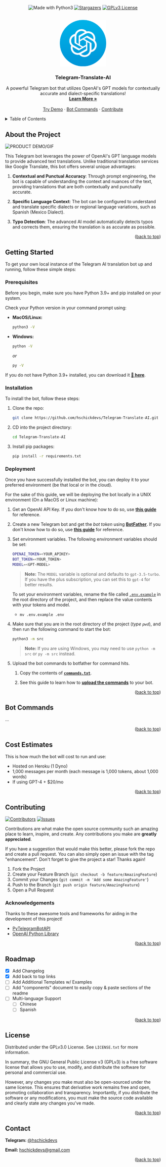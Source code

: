 <a name="readme-top"></a>


<!-- PROJECT SHIELDS -->
<!--
*** I'm using markdown "reference style" links for readability.
*** Reference links are enclosed in brackets [ ] instead of parentheses ( ).
*** See the bottom of this document for the declaration of the reference variables
*** for contributors-url, forks-url, etc. This is an optional, concise syntax you may use.
*** https://www.markdownguide.org/basic-syntax/#reference-style-links
-->

<p align="center">
  <img src="https://img.shields.io/badge/Made%20with-Python3-yellow?style=for-the-badge" alt="Made with Python3" />
  <a href="https://github.com/hschickdevs/Telegram-Translate-AI/stargazers"><img src="https://img.shields.io/github/stars/hschickdevs/Telegram-Translate-AI.svg?style=for-the-badge&color=219ED9" alt="Stargazers" /></a>
  <a href="https://github.com/hschickdevs/Telegram-Translate-AI/blob/main/LICENSE"><img src="https://img.shields.io/github/license/hschickdevs/Telegram-Translate-AI.svg?style=for-the-badge&color=green" alt="GPLv3 License" /></a>
</p>

<!-- 
![Madewith][madewith-shield]
[![Stargazers][stars-shield]][stars-url]
[![GPLv3 License][license-shield]][license-url] -->
<!-- [![Issues][issues-shield]][issues-url]
[![Contributors][contributors-shield]][contributors-url] -->
<!-- [![Version][version-shield]][version-url] -->

<!-- PROJECT LOGO -->
<br />
<div align="center">
  <a href="https://github.com/othneildrew/Best-README-Template">
    <img src="docs/logo-oai.png" alt="Logo" width="150" height="150">
  </a>

  <h3 align="center">Telegram-Translate-AI</h3>

  <p align="center">
    A powerful Telegram bot that utilizes OpenAI's GPT models for contextually accurate and dialect-specific translations!
    <br />
    <a href="#about-the-project"><strong>Learn More »</strong></a>
    <br />
    <br />
    <a href="https://github.com/othneildrew/Best-README-Template">Try Demo</a>
    ·
    <a href="#bot-commands">Bot Commands</a>
    ·
    <a href="https://github.com/hschickdevs/Telegram-Translate-AI/issues">Contribute</a>
  </p>
</div>



<!-- TABLE OF CONTENTS -->
<details>
  <summary>Table of Contents</summary>
  <ol>
    <li>
      <a href="#about-the-project">About The Project</a>
    </li>
    <li>
      <a href="#getting-started">Getting Started</a>
      <ul>
        <li><a href="#prerequisites">Prerequisites</a></li>
        <li><a href="#installation">Installation</a></li>
        <li><a href="#deployment">Deployment</a></li>
      </ul>
    </li>
    <li><a href="#bot-commands">Bot Commands</a></li>
    <li><a href="#roadmap">Roadmap</a></li>
    <li><a href="#contributing">Contributing</a></li>
    <li><a href="#license">License</a></li>
    <li><a href="#contact">Contact</a></li>
  </ol>
</details>



<!-- ABOUT THE PROJECT -->
## About the Project

![PRODUCT DEMO/GIF](docs/demo.gif)

This Telegram bot leverages the power of OpenAI's GPT language models to provide advanced text translations. Unlike traditional translation services like Google Translate, this bot offers several unique advantages:

1. **Contextual and Punctual Accuracy**: Through prompt engineering, the bot is capable of understanding the context and nuances of the text, providing translations that are both contextually and punctually accurate.

2. **Specific Language Context**: The bot can be configured to understand and translate specific dialects or regional language variations, such as Spanish (Mexico Dialect).

3. **Typo Detection**: The advanced AI model automatically detects typos and corrects them, ensuring the translation is as accurate as possible.

<!-- Head to [Installation & Deployment]() to get started. -->


<p align="right">(<a href="#readme-top">back to top</a>)</p>


<!-- GETTING STARTED -->
## Getting Started

To get your own local instance of the Telegram AI translation bot up and running, follow these simple steps:

### Prerequisites

Before you begin, make sure you have Python 3.9+ and pip installed on your system.

Check your Python version in your command prompt using:

* **MacOS/Linux:**
  ```sh
  python3 -V
  ```

* **Windows:**
  ```sh
  python -V
  ```
  _or_
  ```sh
  py -V
  ```

If you do not have Python 3.9+ installed, you can download it [**🔗 here**](https://www.python.org/downloads/).

### Installation

To install the bot, follow these steps:

1. Clone the repo:

   ```sh
   git clone https://github.com/hschickdevs/Telegram-Translate-AI.git
   ```

3. CD into the project directory:

   ```sh
   cd Telegram-Translate-AI
   ```
   
4. Install pip packages:
   
   ```sh
   pip install -r requirements.txt
   ```

### Deployment

Once you have successfully installed the bot, you can deploy it to your preferred environment (be that local or in the cloud).

For the sake of this guide, we will be deploying the bot locally in a UNIX environment (On a MacOS or Linux machine):

1. Get an OpenAI API Key. If you don't know how to do so, use [**this guide**](https://www.maisieai.com/help/how-to-get-an-openai-api-key-for-chatgpt) for reference.

2. Create a new Telegram bot and get the _bot token_ using [**BotFather**](https://t.me/botfather). If you don't know how to do so, use [**this guide**](https://www.siteguarding.com/en/how-to-get-telegram-bot-api-token) for reference.

3. Set environment variables. The following environment variables should be set:

   ```sh
   OPENAI_TOKEN=<YOUR_APIKEY>
   BOT_TOKEN=<YOUR_TOKEN>
   MODEL=<GPT-MODEL>
   ```

   > **Note:** The `MODEL` variable is optional and defaults to `gpt-3.5-turbo`. If you have the plus subscription, you can set this to `gpt-4` for better results.

   To set your environment variables, rename the file called [`.env.example`](/.env.example) in the root directory of the project, and then replace the value contents with your tokens and model.

    * `mv .env.example .env`

4. Make sure that you are in the root directory of the project (_type `pwd`_), and then run the following command to start the bot:

    ```sh
    python3 -m src
    ```

    > **Note:** If you are using Windows, you may need to use `python -m src` or `py -m src` instead.

5. Upload the bot commands to botfather for command hits.

    1. Copy the contents of [**`commands.txt`**](/commands.txt).

    2. See this guide to learn how to [**upload the commands**](docs/upload-commands.gif) to your bot.

<p align="right">(<a href="#readme-top">back to top</a>)</p>



<!-- USAGE EXAMPLES -->
## Bot Commands

...


<p align="right">(<a href="#readme-top">back to top</a>)</p>


<!-- COST ESTIMATES -->
## Cost Estimates

This is how much the bot will cost to run and use:
- Hosted on Heroku (1 Dyno)
- 1,000 messages per month (each message is 1,000 tokens, about 1,000 words)
- If using GPT-4 + $20/mo

<p align="right">(<a href="#readme-top">back to top</a>)</p>


<!-- CONTRIBUTING -->
## Contributing

[![Contributors][contributors-shield]][contributors-url]
[![Issues][issues-shield]][issues-url]

Contributions are what make the open source community such an amazing place to learn, inspire, and create. Any contributions you make are **greatly appreciated**.

If you have a suggestion that would make this better, please fork the repo and create a pull request. You can also simply open an issue with the tag "enhancement".
Don't forget to give the project a star! Thanks again!

1. Fork the Project
2. Create your Feature Branch (`git checkout -b feature/AmazingFeature`)
3. Commit your Changes (`git commit -m 'Add some AmazingFeature'`)
4. Push to the Branch (`git push origin feature/AmazingFeature`)
5. Open a Pull Request

### Acknowledgements

Thanks to these awesome tools and frameworks for aiding in the development of this project!

* [PyTelegramBotAPI](https://pypi.org/project/pyTelegramBotAPI/)
* [OpenAI Python Library](https://pypi.org/project/openai/)

<p align="right">(<a href="#readme-top">back to top</a>)</p>


<!-- ROADMAP -->
## Roadmap

- [x] Add Changelog
- [x] Add back to top links
- [ ] Add Additional Templates w/ Examples
- [ ] Add "components" document to easily copy & paste sections of the readme
- [ ] Multi-language Support
    - [ ] Chinese
    - [ ] Spanish

<p align="right">(<a href="#readme-top">back to top</a>)</p>


<!-- LICENSE -->
## License

Distributed under the GPLv3.0 License. See `LICENSE.txt` for more information.

In summary, the GNU General Public License v3 (GPLv3) is a free software license that allows you to use, modify, and distribute the software for personal and commercial use. 

However, any changes you make must also be open-sourced under the same license. This ensures that derivative work remains free and open, promoting collaboration and transparency. Importantly, if you distribute the software or any modifications, you must make the source code available and clearly state any changes you've made.

<p align="right">(<a href="#readme-top">back to top</a>)</p>



<!-- CONTACT -->
## Contact

**Telegram:** [@hschickdevs](https://t.me/hschickdevs)

**Email:** [hschickdevs@gmail.com](mailto:hschickdevs@gmail.com)

<p align="right">(<a href="#readme-top">back to top</a>)</p>


<!-- MARKDOWN LINKS & IMAGES -->
<!-- https://www.markdownguide.org/basic-syntax/#reference-style-links -->
[contributors-shield]: https://img.shields.io/github/contributors/hschickdevs/Telegram-Translate-AI.svg?style=for-the-badge&color=blue
[contributors-url]: https://github.com/hschickdevs/Telegram-Translate-AI/blob/main/bot/__init__.py

[version-shield]: https://img.shields.io/badge/Version-v1.0.0-brightgreen?style=for-the-badge

[version-url]: https://github.com/hschickdevs/Telegram-Translate-AI/graphs/contributors

[forks-shield]: https://img.shields.io/github/forks/othneildrew/Best-README-Template.svg?style=for-the-badge
[forks-url]: https://github.com/othneildrew/Best-README-Template/network/members

[stars-shield]: https://img.shields.io/github/stars/hschickdevs/Telegram-Translate-AI.svg?style=for-the-badge&color=219ED9
[stars-url]: https://github.com/hschickdevs/Telegram-Translate-AI/stargazers

[madewith-shield]: https://img.shields.io/badge/Made%20with-Python3-yellow?style=for-the-badge

[issues-shield]: https://img.shields.io/github/issues/hschickdevs/Telegram-Translate-AI?style=for-the-badge&color=red
[issues-url]: https://github.com/hschickdevs/Telegram-Translate-AI/issues

[license-shield]: https://img.shields.io/github/license/hschickdevs/Telegram-Translate-AI.svg?style=for-the-badge&color=green
[license-url]: https://github.com/hschickdevs/Telegram-Translate-AI/blob/main/LICENSE

[product-screenshot]: images/screenshot.png